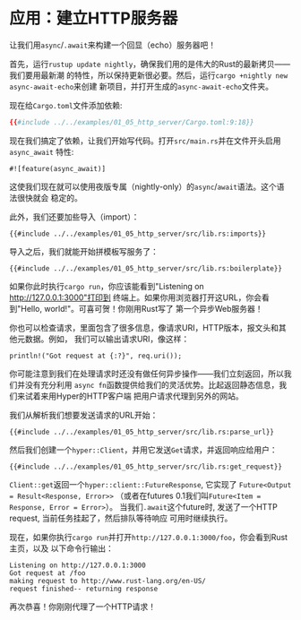 # 应用：建立HTTP服务器

让我们用`async`/`.await`来构建一个回显（echo）服务器吧！

首先，运行`rustup update nightly`，确保我们用的是伟大的Rust的最新拷贝——我们要用最新潮
的特性，所以保持更新很必要。然后，运行`cargo +nightly new async-await-echo`来创建
新项目，并打开生成的`async-await-echo`文件夹。

现在给`Cargo.toml`文件添加依赖:

```toml
{{#include ../../examples/01_05_http_server/Cargo.toml:9:18}}
```

现在我们搞定了依赖，让我们开始写代码。打开`src/main.rs`并在文件开头启用`async_await`
特性:

```rust,no_run
#![feature(async_await)]
```

这使我们现在就可以使用夜版专属（nightly-only）的`async`/`await`语法。这个语法很快就会
稳定的。

此外，我们还要加些导入（import）：

```rust,no_run
{{#include ../../examples/01_05_http_server/src/lib.rs:imports}}
```

导入之后，我们就能开始拼模板写服务了：

```rust,no_run
{{#include ../../examples/01_05_http_server/src/lib.rs:boilerplate}}
```

如果你此时执行`cargo run`，你应该能看到"Listening on http://127.0.0.1:3000"打印到
终端上。如果你用浏览器打开这URL，你会看到"Hello, world!"。可喜可贺！你刚用Rust写了
第一个异步Web服务器！

你也可以检查请求，里面包含了很多信息，像请求URI，HTTP版本，报文头和其他元数据。例如，
我们可以输出请求URI，像这样：

```rust,no_run
println!("Got request at {:?}", req.uri());
```

你可能注意到我们在处理请求时还没有做任何异步操作——我们立刻返回，所以我们并没有充分利用
`async fn`函数提供给我们的灵活优势。比起返回静态信息，我们来试着来用Hyper的HTTP客户端
把用户请求代理到另外的网站。

我们从解析我们想要发送请求的URL开始：

```rust,no_run
{{#include ../../examples/01_05_http_server/src/lib.rs:parse_url}}
```

然后我们创建一个`hyper::Client`，并用它发送`Get`请求，并返回响应给用户：

```rust,no_run
{{#include ../../examples/01_05_http_server/src/lib.rs:get_request}}
```

`Client::get`返回一个`hyper::client::FutureResponse`, 它实现了
`Future<Output = Result<Response, Error>>`
（或者在futures 0.1我们叫`Future<Item = Response, Error = Error>`）。
当我们`.await`这个future时, 发送了一个HTTP request, 当前任务挂起了，然后排队等待响应
可用时继续执行。

现在，如果你执行`cargo run`并打开`http://127.0.0.1:3000/foo`，你会看到Rust主页，以及
以下命令行输出：

```
Listening on http://127.0.0.1:3000
Got request at /foo
making request to http://www.rust-lang.org/en-US/
request finished-- returning response
```

再次恭喜！你刚刚代理了一个HTTP请求！
